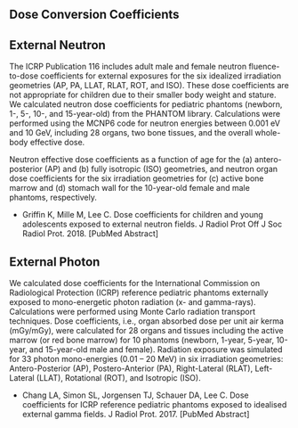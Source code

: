 ## Dose Conversion Coefficients

## External Neutron

The ICRP Publication 116 includes adult male and female neutron fluence-to-dose coefficients for external exposures for the six idealized irradiation geometries (AP, PA, LLAT, RLAT, ROT, and ISO). These dose coefficients are not appropriate for children due to their smaller body weight and stature. We calculated neutron dose coefficients for pediatric phantoms (newborn, 1-, 5-, 10-, and 15-year-old) from the PHANTOM library. Calculations were performed using the MCNP6 code for neutron energies between 0.001 eV and 10 GeV, including 28 organs, two bone tissues, and the overall whole-body effective dose.

Neutron effective dose coefficients as a function of age for the (a) antero-posterior (AP) and (b) fully isotropic (ISO) geometries, and neutron organ dose coefficients for the six irradiation geometries for (c) active bone marrow and (d) stomach wall for the 10-year-old female and male phantoms, respectively.

- Griffin K, Mille M, Lee C. Dose coefficients for children and young adolescents exposed to external neutron fields. J Radiol Prot Off J Soc Radiol Prot. 2018. [PubMed Abstract]

## External Photon

We calculated dose coefficients for the International Commission on Radiological Protection (ICRP) reference pediatric phantoms externally exposed to mono-energetic photon radiation (x- and gamma-rays). Calculations were performed using Monte Carlo radiation transport techniques. Dose coefficients, i.e., organ absorbed dose per unit air kerma (mGy/mGy), were calculated for 28 organs and tissues including the active marrow (or red bone marrow) for 10 phantoms (newborn, 1-year, 5-year, 10-year, and 15-year-old male and female). Radiation exposure was simulated for 33 photon mono-energies (0.01 – 20 MeV) in six irradiation geometries: Antero-Posterior (AP), Postero-Anterior (PA), Right-Lateral (RLAT), Left-Lateral (LLAT), Rotational (ROT), and Isotropic (ISO).

- Chang LA, Simon SL, Jorgensen TJ, Schauer DA, Lee C. Dose coefficients for ICRP reference pediatric phantoms exposed to idealised external gamma fields. J Radiol Prot. 2017. [PubMed Abstract]

